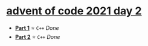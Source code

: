# [advent of code 2021 day 2](https://adventofcode.com/2021/day/2)
* [**Part 1**](https://adventofcode.com/2021/day/2) :star: `C++` *Done*
* [**Part 2**](https://adventofcode.com/2021/day/2#part2) :star: `C++` *Done*
